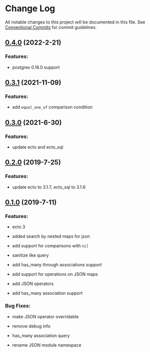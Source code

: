 # Change Log

All notable changes to this project will be documented in this file.
See [Conventional Commits](Https://conventionalcommits.org) for commit guidelines.

<!-- changelog -->

## [0.4.0](https://github.com/edenlabllc/ecto_filter/compare/0.3.2...0.4.0) (2022-2-21)




### Features:

* postgrex 0.16.0 support

## [0.3.1](https://github.com/edenlabllc/ecto_filter/compare/0.3.0...0.3.1) (2021-11-09)




### Features:

* add `equal_one_of` comparison condition

## [0.3.0](https://github.com/edenlabllc/ecto_filter/compare/0.2.0...0.3.0) (2021-6-30)




### Features:

* update ecto and ecto_sql

## [0.2.0](https://github.com/edenlabllc/ecto_filter/compare/0.1.0...0.2.0) (2019-7-25)




### Features:

* update ecto to 3.1.7, ecto_sql to 3.1.6

## [0.1.0](https://github.com/edenlabllc/ecto_filter/compare/0.1.0...0.1.0) (2019-7-11)




### Features:

* ecto 3

* added search by nested maps for json

* add support for comparisons with `nil`

* sanitize like query

* add has_many through associations support

* add support for operations on JSON maps

* add JSON operators

* add has_many association support

### Bug Fixes:

* make JSON operator overridable

* remove debug info

* has_many association query

* rename JSON module namespace
